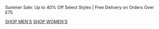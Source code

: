 Summer Sale: Up to 40% Off Select Styles | Free Delivery on Orders Over £75

[SHOP MEN'S](https://www.abercrombie.com/shop/uk/mens-sale?icmp=ICT:FALL24:M-A:SB:B:SLE:PRM:SS:JunWk5:X:) [SHOP WOMEN'S](https://www.abercrombie.com/shop/uk/womens-sale?icmp=ICT:FALL24:F-A:SB:B:SLE:PRM:SS:JunWk5:X:)
